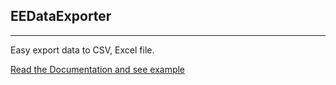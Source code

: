 EEDataExporter
-------------
-------------

Easy export data to CSV, Excel file.


[Read the Documentation and see example](https://github.com/EE/DataExporter/blob/master/Resources/doc/index.md)